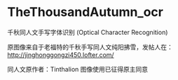 # TheThousandAutumn_ocr
千秋同人文手写字体识别 (Optical Character Recognition)

原图像来自于老福特的千秋手写同人文纯阳拂雪，发帖人在：
http://jinghonggongzi450.lofter.com/

同人文原作者：Tinthalion
图像使用已征得原主同意